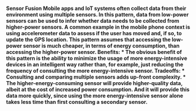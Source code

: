 #### Sensor Fusion Mobile apps and IoT systems often collect data from their environment using multiple sensors. In this pattern, data from low-power sensors can be used to infer whether data needs to be collected from higher-power sensors. A common example in the mobile phone context is using accelerometer data to assess if the user has moved and, if so, to update the GPS location. This pattern assumes that accessing the low-power sensor is much cheaper, in terms of energy consumption, than accessing the higher-power sensor. Benefits: *  The obvious benefit of this pattern is the ability to minimize the usage of more energy-intensive devices in an intelligent way rather than, for example, just reducing the frequency of consulting the more energy-intensive sensor. Tradeoffs: *  Consulting and comparing multiple sensors adds up-front complexity. *  The higher-energy-consuming sensor will provide higher-quality data, albeit at the cost of increased power consumption. And it will provide this data more quickly, since using the more energy-intensive sensor alone takes less time than first consulting a secondary sensor.